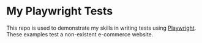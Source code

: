 # My Playwright Tests

This repo is used to demonstrate my skills in writing tests using [Playwright](https://playwright.dev/). These examples test a non-existent e-commerce website.
